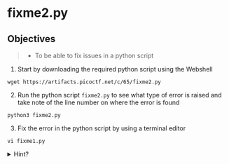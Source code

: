 # fixme2.py

## Objectives

> - To be able to fix issues in a python script

1. Start by downloading the required python script using the Webshell
  ```console
  wget https://artifacts.picoctf.net/c/65/fixme2.py
  ```
2. Run the python script `fixme2.py` to see what type of error is raised and take note of the line number on where the error is found
  ```console
  python3 fixme2.py
  ```
3. Fix the error in the python script by using a terminal editor
```console
vi fixme1.py
```

<details>
<summary>Hint?</summary>
<br>
With the python file opened, navigate to line 22 and fix the incorrect Syntax. The conditional operator `if` in Python requires two equal signs instead of one.

```python
if flag == "":
print('String XOR encountered a problem, quitting.')
```

</details>
